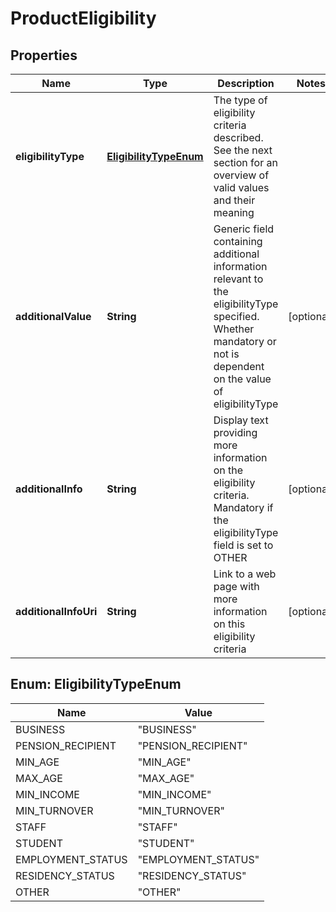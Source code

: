 
# ProductEligibility

## Properties
Name | Type | Description | Notes
------------ | ------------- | ------------- | -------------
**eligibilityType** | [**EligibilityTypeEnum**](#EligibilityTypeEnum) | The type of eligibility criteria described.  See the next section for an overview of valid values and their meaning | 
**additionalValue** | **String** | Generic field containing additional information relevant to the eligibilityType specified.  Whether mandatory or not is dependent on the value of eligibilityType |  [optional]
**additionalInfo** | **String** | Display text providing more information on the eligibility criteria. Mandatory if the eligibilityType field is set to OTHER |  [optional]
**additionalInfoUri** | **String** | Link to a web page with more information on this eligibility criteria |  [optional]


<a name="EligibilityTypeEnum"></a>
## Enum: EligibilityTypeEnum
Name | Value
---- | -----
BUSINESS | &quot;BUSINESS&quot;
PENSION_RECIPIENT | &quot;PENSION_RECIPIENT&quot;
MIN_AGE | &quot;MIN_AGE&quot;
MAX_AGE | &quot;MAX_AGE&quot;
MIN_INCOME | &quot;MIN_INCOME&quot;
MIN_TURNOVER | &quot;MIN_TURNOVER&quot;
STAFF | &quot;STAFF&quot;
STUDENT | &quot;STUDENT&quot;
EMPLOYMENT_STATUS | &quot;EMPLOYMENT_STATUS&quot;
RESIDENCY_STATUS | &quot;RESIDENCY_STATUS&quot;
OTHER | &quot;OTHER&quot;



